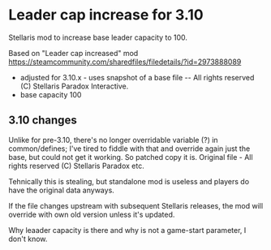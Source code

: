 # Leader cap increase for 3.10

Stellaris mod to increase base leader capacity to 100.

Based on "Leader cap increased" mod https://steamcommunity.com/sharedfiles/filedetails/?id=2973888089 

* adjusted for 3.10.x - uses snapshot of a base file -- All rights reserved (C) Stellaris Paradox Interactive.
* base capacity 100

## 3.10 changes

Unlike for pre-3.10, there's no longer overridable variable (?) in common/defines; I've tired to  fiddle with that and override again just the base, but could not get it working.
So patched copy it is. Original file - All rights reserved (C) Stellaris Paradox etc.

Tehnically this is stealing, but standalone mod is useless and players do have the original data anyways.

If the file changes upstream with subsequent Stellaris releases, the mod will override with own old version unless it's updated.

Why leaader capacity is there and why is not a game-start parameter, I don't know.

